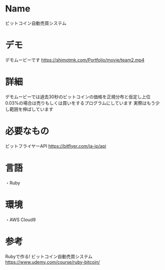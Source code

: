 # Name
ビットコイン自動売買システム

# デモ
デモムービーです
https://shimotmk.com/Portfolio/movie/team2.mp4

# 詳細
デモムービーでは過去30秒のビットコインの価格を正規分布と仮定し上位0.03%の場合は売りもしくは買いをするプログラムにしています
実際はもう少し範囲を伸ばしています

# 必要なもの
ビットフライヤーAPI
https://bitflyer.com/ja-jp/api

# 言語
・Ruby

# 環境
・AWS Cloud9

# 参考
Rubyで作る! ビットコイン自動売買システム
https://www.udemy.com/course/ruby-bitcoin/
